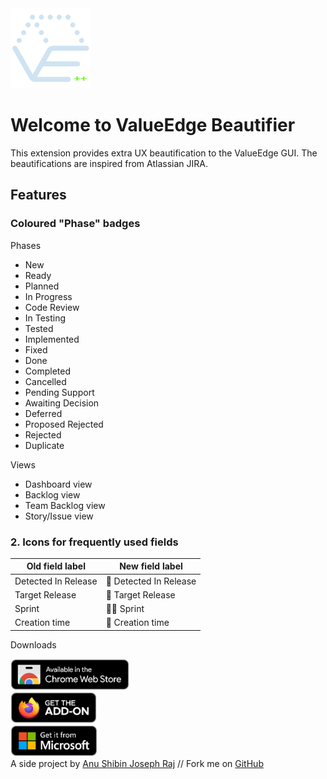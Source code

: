 <!DOCTYPE html>
<html>
	<head>
		<link
			href="https://cdn.jsdelivr.net/npm/bootstrap@5.3.3/dist/css/bootstrap.min.css"
			rel="stylesheet"
			integrity="sha384-QWTKZyjpPEjISv5WaRU9OFeRpok6YctnYmDr5pNlyT2bRjXh0JMhjY6hW+ALEwIH"
			crossorigin="anonymous"
		/>
	</head>
	<body>
		<div>
			<div class="row">
				<div class="col">
					<img src="https://raw.githubusercontent.com/anushibin007/valueedge-beautifier/master/src/icons/icon128.png" />
					<h1>Welcome to ValueEdge Beautifier</h1>
				</div>
			</div>
			<div class="row">
				<div class="col">
					<p>
						This extension provides extra UX beautification to the ValueEdge GUI. The
						beautifications are inspired from Atlassian JIRA.
					</p>
				</div>
			</div>
			<div class="row">
				<div class="col">
					<h2>Features</h2>
					<h3>Coloured "Phase" badges</h3>
					<p>Phases</p>
					<ul>
						<li><span class="badge text-bg-secondary">New</span></li>
						<li><span class="badge text-bg-primary">Ready</span></li>
						<li><span class="badge text-bg-primary">Planned</span></li>
						<li><span class="badge text-bg-warning">In Progress</span></li>
						<li><span class="badge text-bg-warning">Code Review</span></li>
						<li><span class="badge text-bg-warning">In Testing</span></li>
						<li><span class="badge text-bg-info">Tested</span></li>
						<li><span class="badge text-bg-info">Implemented</span></li>
						<li><span class="badge text-bg-info">Fixed</span></li>
						<li><span class="badge text-bg-success">Done</span></li>
						<li><span class="badge text-bg-success">Completed</span></li>
						<li><span class="badge text-bg-danger">Cancelled</span></li>
						<li><span class="badge text-bg-danger">Pending Support</span></li>
						<li><span class="badge text-bg-danger">Awaiting Decision</span></li>
						<li><span class="badge text-bg-danger">Deferred</span></li>
						<li><span class="badge text-bg-danger">Proposed Rejected</span></li>
						<li><span class="badge text-bg-danger">Rejected</span></li>
						<li><span class="badge text-bg-danger">Duplicate</span></li>
					</ul>
					<p>Views</p>
					<ul>
						<li>Dashboard view</li>
						<li>Backlog view</li>
						<li>Team Backlog view</li>
						<li>Story/Issue view</li>
					</ul>
					<h3>2. Icons for frequently used fields</h3>
					<table class="table table-hover">
						<thead>
							<tr>
								<th>Old field label</th>
								<th>New field label</th>
							</tr>
						</thead>
						<tbody>
							<tr>
								<td>Detected In Release</td>
								<td>🐛 Detected In Release</td>
							</tr>
							<tr>
								<td>Target Release</td>
								<td>🚢 Target Release</td>
							</tr>
							<tr>
								<td>Sprint</td>
								<td>🏃‍♂️ Sprint</td>
							</tr>
							<tr>
								<td>Creation time</td>
								<td>🐣 Creation time</td>
							</tr>
						</tbody>
					</table>
				</div>
			</div>
			<div class="row">
				<div class="col-12">
					<p class="fs-2">Downloads</p>
				</div>
				<div class="col-12 mb-2">
					<a
						href="https://chromewebstore.google.com/detail/valueedge-beautifier/adoaldplellihmglmfilbblkjbfobnic"
					>
						<img
							src="https://raw.githubusercontent.com/anushibin007/valueedge-beautifier/master/src/icons/download-chrome-extension.png"
							style="height: 50px"
							alt="Download Google Chrome Extension"
							title="Download Google Chrome Extension"
						/>
					</a>
				</div>
				<div class="col-12 mb-2">
					<a href="https://addons.mozilla.org/en-US/firefox/addon/valueedge-beautifier/">
						<img
							src="https://raw.githubusercontent.com/anushibin007/valueedge-beautifier/master/src/icons/download-firefox-extension.png"
							style="height: 50px"
							alt="Download Firefox Extension"
							title="Download Firefox Extension"
						/>
					</a>
				</div>
				<div class="col-12 mb-2">
					<a
						href="https://microsoftedge.microsoft.com/addons/detail/valueedge-beautifier/kljhhfhbldhochicfpdincelcjdgfahm"
					>
						<img
							src="https://raw.githubusercontent.com/anushibin007/valueedge-beautifier/master/src/icons/download-ms-extension.png"
							style="height: 50px"
							alt="Download Microsoft Edge Extension"
							title="Download Microsoft Edge Extension"
						/>
					</a>
				</div>
			</div>
			<div class="row">
				<div class="col">
					A side project by
					<a href="https://www.linkedin.com/in/anushibinj/" target="_blank"
						>Anu Shibin Joseph Raj</a
					>
					// Fork me on
					<a href="https://github.com/anushibin007/valueedge-beautifier" target="_blank"
						>GitHub</a
					>
				</div>
			</div>
		</div>
	</body>
</html>
